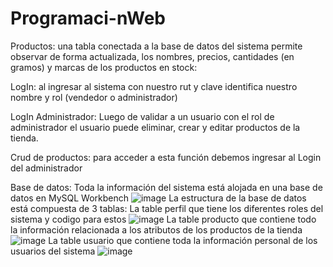 # Programaci-nWeb

Productos: una tabla conectada a la base de datos del sistema permite observar de forma actualizada, los nombres, precios, cantidades (en gramos) y marcas de los productos en stock: 

LogIn: al ingresar al sistema con nuestro rut y clave identifica nuestro nombre y rol (vendedor o administrador)



LogIn Administrador: Luego de validar a un usuario con el rol de administrador el usuario puede eliminar, crear y editar productos de la tienda.

Crud de productos: para acceder a esta función debemos ingresar al Login del administrador 


Base de datos: Toda la información del sistema está alojada en una base de datos en MySQL Workbench
![image](https://github.com/hbenavidesviera/Programaci-nWeb/assets/135678013/c7d8cbdc-2134-43e7-8ca2-5da0d47d00b1)
La estructura de la base de datos está compuesta de 3 tablas:
La table perfil que tiene los diferentes roles del sistema y codigo para estos
![image](https://github.com/hbenavidesviera/Programaci-nWeb/assets/135678013/2ce66aa3-aebb-4931-92d9-c4cf8b5cdd1f)
La table producto que contiene todo la información relacionada a los atributos de los productos de la tienda
![image](https://github.com/hbenavidesviera/Programaci-nWeb/assets/135678013/b8bed2ce-d087-4a15-91fe-eda05e9a7a33)
La table usuario que contiene toda la información personal de los usuarios del sistema
![image](https://github.com/hbenavidesviera/Programaci-nWeb/assets/135678013/592eb673-5089-4324-ad96-fed496ae40d1)



